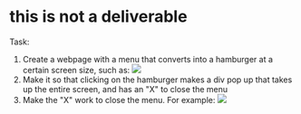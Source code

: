# this is not a deliverable

Task:
1. Create a webpage with a menu that converts into a hamburger at a certain screen size, such as: <img src="https://media.git.generalassemb.ly/user/29550/files/cdfd1480-a48a-11ec-81c2-4d47bbf64d8f" />
2. Make it so that clicking on the hamburger makes a div pop up that takes up the entire screen, and has an "X" to close the menu
3. Make the "X" work to close the menu. For example: <img src="https://media.git.generalassemb.ly/user/29550/files/74e1b080-a48b-11ec-97fe-f8e873114064">
